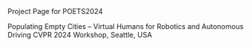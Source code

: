 Project Page for POETS2024

Populating Empty Cities – Virtual Humans for Robotics and Autonomous Driving
CVPR 2024 Workshop, Seattle, USA
